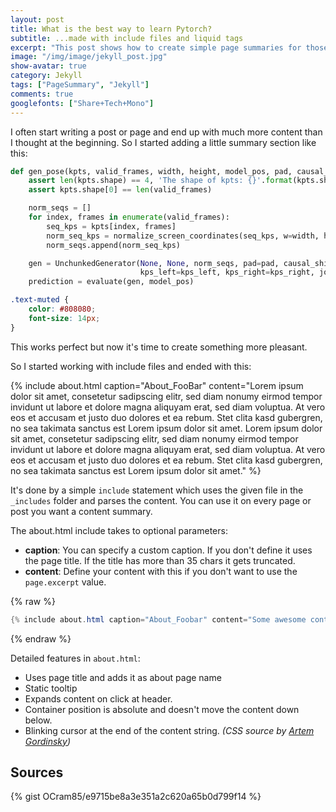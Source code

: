 ```yaml
---
layout: post
title: What is the best way to learn Pytorch?
subtitle: ...made with include files and liquid tags
excerpt: "This post shows how to create simple page summaries for those who just need the facts!"
image: "/img/image/jekyll_post.jpg"
show-avatar: true
category: Jekyll
tags: ["PageSummary", "Jekyll"]
comments: true
googlefonts: ["Share+Tech+Mono"]
---
```


I often start writing a post or page and end up with much more content than I thought at the beginning.
So I started adding a little summary section like this:

```python
def gen_pose(kpts, valid_frames, width, height, model_pos, pad, causal_shift=0):
    assert len(kpts.shape) == 4, 'The shape of kpts: {}'.format(kpts.shape)
    assert kpts.shape[0] == len(valid_frames)

    norm_seqs = []
    for index, frames in enumerate(valid_frames):
        seq_kps = kpts[index, frames]
        norm_seq_kps = normalize_screen_coordinates(seq_kps, w=width, h=height)
        norm_seqs.append(norm_seq_kps)

    gen = UnchunkedGenerator(None, None, norm_seqs, pad=pad, causal_shift=causal_shift, augment=True,
                             kps_left=kps_left, kps_right=kps_right, joints_left=joints_left, joints_right=joints_right)
    prediction = evaluate(gen, model_pos)
```

```css
.text-muted {
    color: #808080;
    font-size: 14px;
}
```

This works perfect but now it's time to create something more pleasant.

So I started working with include files and ended with this:

{% include about.html caption="About_FooBar" content="Lorem ipsum dolor sit amet, consetetur sadipscing elitr, sed diam nonumy eirmod tempor invidunt ut labore et dolore magna aliquyam erat, sed diam voluptua. At vero eos et accusam et justo duo dolores et ea rebum. Stet clita kasd gubergren, no sea takimata sanctus est Lorem ipsum dolor sit amet. Lorem ipsum dolor sit amet, consetetur sadipscing elitr, sed diam nonumy eirmod tempor invidunt ut labore et dolore magna aliquyam erat, sed diam voluptua. At vero eos et accusam et justo duo dolores et ea rebum. Stet clita kasd gubergren, no sea takimata sanctus est Lorem ipsum dolor sit amet." %}


It's done by a simple `include` statement which uses the given file in the `_includes` folder and parses the
content. You can use it on every page or post you want a content summary.

The about.html include takes to optional parameters:

- **caption**: You can specify a custom caption. If you don't define it uses the page title. If the title has more
  than 35 chars it gets truncated.
- **content**: Define your content with this if you don't want to use the `page.excerpt` value.

{% raw %}
```powershell
{% include about.html caption="About_Foobar" content="Some awesome content summary goes in here...." %}
```
{% endraw %}

Detailed features in `about.html`:

- Uses page title and adds it as about page name
- Static tooltip
- Expands content on click at header.
- Container position is absolute and doesn't move the content down below.
- Blinking cursor at the end of the content string. *(CSS source by [Artem Gordinsky](https://codepen.io/ArtemGordinsky/pen/GnLBq))*

## Sources


{% gist OCram85/e9715be8a3e351a2c620a65b0d799f14 %}
